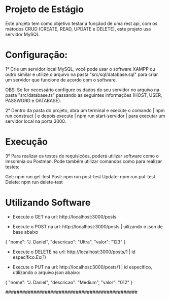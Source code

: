 
# Projeto de Estágio

Este projeto tem como objetivo testar a funçãod de uma rest api, com os métodos CRUD (CREATE, READ, UPDATE e DELETE), este projeto usa servidor MySQL.

# Configuração:

1° Crie um servidor local MySQL, você pode usar o software XAMPP ou outro similar e utilize o arquivo na pasta "src/sql/database.sql" para criar um servidor que funcione de acordo com o software.

OBS: Se for necessário configure os dados do seu servidor no arquivo na pasta "src/database.ts" passando as seguintes informações (HOST, USER, PASSWORD e DATABASE).

2° Dentro da pasta do projeto, abra um terminal e execute o comando | npm run construct | e depois execute | npm run start-servidor | para executar um servidor local na porta 3000.

# Execução

3° Para realizar os testes de requisições, poderá utilizar software como o Imsomnia ou Postman. Pode também utilizar comandos como para realizar testes:

Get: npm run get-test
Post: npm run post-test
Update: npm run put-test
Delete: npm run delete-test

# Utilizando Software

- Execute o GET na url: http://localhost:3000/posts

- Execute o POST na url: http://localhost:3000/posts | uilizando o json de base abaixo

{
    "nome": "J. Daniel",
    "descricao": "Ultra",
    "valor": "123"
}

- Execute o DELETE na url: http://localhost:3000/posts/1 | id específico.Ex(1) 

- Execute o PUT na url: http://localhost:3000/posts/1 | id específico, utilizando o arquivo json abaixo:

{
    "nome": "J. Daniel",
    "descricao": "Medium",
    "valor": "012"
}

###############################################

